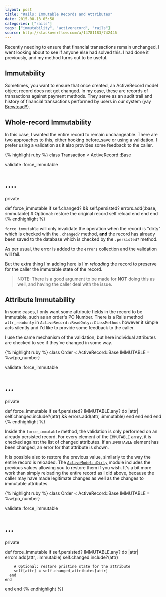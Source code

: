 ```yaml
---
layout: post
title: "Rails: Immutable Records and Attributes"
date: 2015-08-13 05:58
categories: ["rails"]
tags: ["immutability", "activerecord", "rails"]
source: http://stackoverflow.com/a/14781183/742446
---
```

Recently needing to ensure that financial transactions remain
unchanged, I went looking about to see if anyone else had solved
this. I had done it previously, and my method turns out to be
useful.

## Immutability

Sometimes, you want to ensure that once created, an ActiveRecord model
object record does not get changed. In my case, these are records of
transactions against payment methods. They serve as an audit trail and
history of financial transactions performed by users in our system
(yay [Brewtoad](https://www.brewtoad.com/)!!).

## Whole-record Immutability

In this case, I wanted the entire record to remain unchangeable. There
are two approaches to this, either hooking before_save or using a
validation. I prefer using a validation as it also provides some
feedback to the caller.

{% highlight ruby %}
class Transaction < ActiveRecord::Base

  validate :force_immutable

  # ....

  private

  def force_immutable
    if self.changed? && self.persisted?
      errors.add(:base, :immutable)
      # Optional: restore the original record
      self.reload
    end
  end
end
{% endhighlight %}

`force_immutable` will only invalidate the operation when the record
is "dirty" which is checked with the `.changed?` method, **and** the
record has already been saved to the database which is checked by the
`.persisted?` method.

As per usual, the error is added to the `errors` collection and the
validation will fail.

But the extra thing I'm adding here is I'm *reloading* the record to
preserve for the caller the immutable state of the record.

> NOTE: There is a good argument to be made for **NOT** doing this as
> well, and having the caller deal with the issue.

## Attribute Immutability

In some cases, I only want some attribute fields in the record to be
immutable, such as an order's PO Number. There is a Rails method
`attr_readonly` in `ActiveRecord::ReadOnly::ClassMethods` however it
simple acts silently and I'd like to provide some feedback to the
caller.

I use the same mechanism of the validation, but here individual
attributes are checked to see if they've changed in some way.


{% highlight ruby %}
class Order < ActiveRecord::Base
  IMMUTABLE = %w{po_number}

  validate :force_immutable

  # ...

  private

  def force_immutable
    if self.persisted?
      IMMUTABLE.any? do |attr|
        self.changed.include?(attr) &&
          errors.add(attr, :immutable)
      end
    end
  end
end
{% endhighlight %}

Inside the `force_immutable` method, the validation is only performed
on an already persisted record. For every element of the `IMMUTABLE`
array, it is checked against the list of changed attributes. If an
`IMMUTABLE` element has been changed, an error for that attribute is
shown.

It is possible also to restore the previous value, similarly to the
way the entire record is reloaded. The
[`ActiveModel::Dirty`](http://api.rubyonrails.org/classes/ActiveModel/Dirty.html)
module includes the previous values allowing you to restore them if
you wish. It's a bit more work than simply reloading the entire record
as I did above, because the caller may have made legitimate changes as
well as the changes to immutable attributes.

{% highlight ruby %}
class Order < ActiveRecord::Base
  IMMUTABLE = %w{po_number}

  validate :force_immutable

  # ...

  private

  def force_immutable
    if self.persisted?
      IMMUTABLE.any? do |attr|
        errors.add(attr, :immutable)
        self.changed.include?(attr)

        # Optional: restore pristine state for the attribute
        self[attr] = self.changed_attributes[attr]
      end
    end
  end
end
{% endhighlight %}
